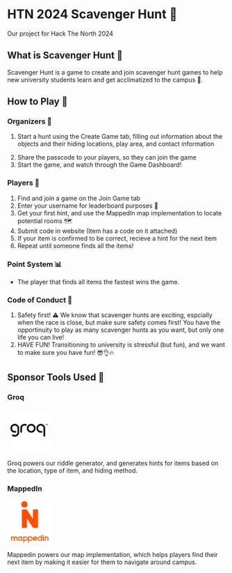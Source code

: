 # HTN 2024 Scavenger Hunt 🔎
Our project for Hack The North 2024

## What is Scavenger Hunt 🤔
Scavenger Hunt is a game to create and join scavenger hunt games to help new university students learn and get acclimatized to the campus 🏫. 

## How to Play 🌟

### Organizers 📃
1. Start a hunt using the Create Game tab, filling out information about the objects and their hiding locations, play area, and contact information
<!-- List of objects Specify object
Specify room
Maybe riddle depending on time
Share the game to the players-->
2. Share the passcode to your players, so they can join the game
3. Start the game, and watch through the Game Dashboard!

### Players 👤
1. Find and join a game on the Join Game tab
2. Enter your username for leaderboard purposes 📶
3. Get your first hint, and use the MappedIn map implementation to locate potential rooms 🗺️
4. Submit code in website
(Item has a code on it attached)
5. If your item is confirmed to be correct, recieve a hint for the next item
7. Repeat until someone finds all the items!

### Point System 📊
* The player that finds all items the fastest wins the game.

### Code of Conduct 📌
1. Safety first! ⚠️ We know that scavenger hunts are exciting, espcially when the race is close, but make sure safety comes first! You have the opportinuity to play as many scavenger hunts as you want, but only one life you can live!
2. HAVE FUN! Transitioning to university is stressful (but fun), and we want to make sure you have fun! 😎👌🔥

## Sponsor Tools Used 🤝
### Groq
<img src="production/static/groq.jpg" width="100" height="100">

Groq powers our riddle generator, and generates hints for items based on the location, type of item, and hiding method.
### MappedIn
<img src="production/static/mappedin.jpg" width="100" height="100">

Mappedin powers our map implementation, which helps players find their next item by making it easier for them to navigate around campus.



